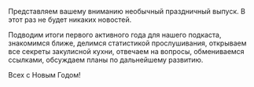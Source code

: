 ﻿---
Number: 20
Title: Новогодние посиделки, внутренности, статистика, планы на будущее
PublishDate: 2020-12-28T23:09:37Z
Authors:
  - Анатолий Кулаков
  - Игорь Лабутин
  - Максим Шошин
Mastering: Максим Шошин
Music:
  Максим Аршинов «Pensive yeti.0.1»: https://hightech.group/ru/about
Home: https://anchor.fm/radiodotnet/episodes/RadioDotNet-020-eoai02
Audio: https://anchor.fm/s/f0c0ef4/podcast/play/24511938/https%3A%2F%2Fd3ctxlq1ktw2nl.cloudfront.net%2Fstaging%2F2020-11-28%2Febfb9f8b-9f1a-ad20-6043-e00ce0a4007d.mp3
Video: https://www.youtube.com/watch?v=WaJWEcwBztc
Topics:

  - Subject: О нас
    Timestamp: 00:00:18
    Links:
      - https://dotnet.ru/
      - https://www.youtube.com/DotNetRu
      - https://www.youtube.com/watch?v=5EobO_wFd0o
      - https://www.youtube.com/watch?v=9_U1e-UQkZY&list=PLmJD_ICvgPy1BindMRG-YLg1W5xs8MrEs
      - https://www.youtube.com/watch?v=pnCXz-MVNxU

  - Subject: Про рекламу
    Timestamp: 00:28:46
    Links:
      - https://dotnext-piter.ru/registration/personal/
      - https://blog.jetbrains.com/dotnet/

  - Subject: Создание подкаста
    Timestamp: 00:34:32
    Links:
      - https://more.dotnet.ru/
      - https://github.com/DotNetRu/Docs/blob/master/Regulations/Instruction%20to%20podcaster.md
      - https://www.audacityteam.org/

  - Subject: Статистика прослушивания
    Timestamp: 01:00:38
    Links:
      - https://radio.dotnet.ru/

  - Subject: Ресурсы от ведущих
    Timestamp: 01:07:32
    Links:
      - https://more.dotnet.ru/
      - https://www.youtube.com/channel/UCJIlkaXVl-6vU3ghQkr51nQ
      - https://dotnetrocks.com/
      - https://radio-t.com/
      - https://devzen.ru/
      - https://podlodka.io/
      - https://asebrant.libsyn.com/
      - https://dotnetcore.show/
      - https://linkmeup.ru/
      - https://bitcask.live/
      - https://newpodcast2.live/
      - https://habr.com/
      - https://www.infoq.com/dotnet/
      - http://blog.cwa.me.uk/
      - https://www.alvinashcraft.com/
      - https://andrewlock.net/
      - https://blog.stephencleary.com/
      - https://codeblog.jonskeet.uk/
      - https://twitter.com/ilabutin/following
      - https://blog.ploeh.dk/
      - https://enterprisecraftsmanship.com/
      - https://www.hanselman.com/blog/
      - https://aakinshin.net/posts/
      - https://ayende.com/blog/
      - https://devblogs.microsoft.com/dotnet/
      - https://tooslowexception.com/

  - Subject: Помощь подкасту
    Timestamp: 01:17:02
    Links:
      - https://www.patreon.com/RadioDotNet
      - https://boosty.to/RadioDotNet

  - Subject: Планы на будущий год
    Timestamp: 01:26:39
    Links:
      - https://radio.dotnet.ru/

---
Представляем вашему вниманию необычный праздничный выпуск. В этот раз не будет никаких новостей.

Подводим итоги первого активного года для нашего подкаста, знакомимся ближе, делимся статистикой прослушивания, открываем все секреты закулисной кухни, отвечаем на вопросы, обмениваемся ссылками, обсуждаем планы по дальнейшему развитию.

Всех с Новым Годом!

